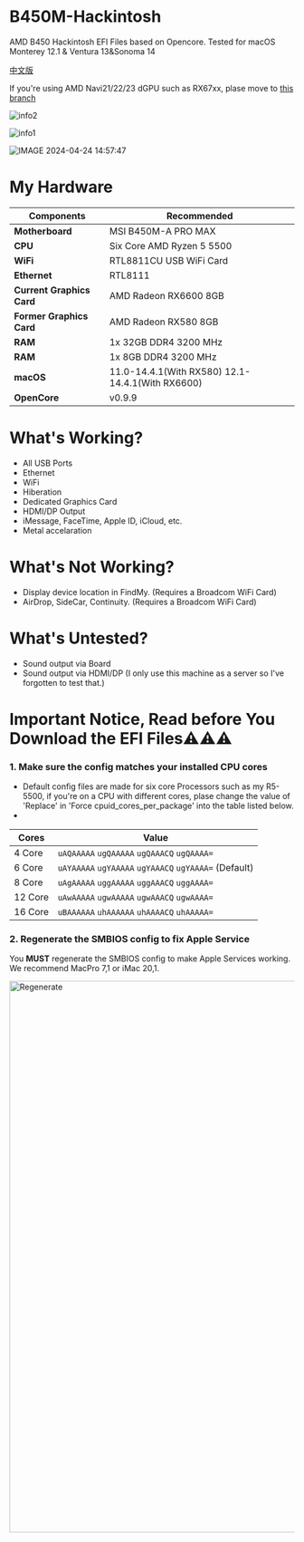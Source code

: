 # B450M-Hackintosh
AMD B450 Hackintosh  EFI Files based on Opencore. Tested for macOS Monterey 12.1 &amp; Ventura 13&amp;Sonoma 14 

[中文版](https://github.com/EraserCN/B450M-Hackintosh/blob/master/中文说明.md)

If you're using AMD Navi21/22/23 dGPU such as RX67xx, plase move to [this branch](https://github.com/EraserCN/B450M-Hackintosh/tree/Navi21/22/23)

![info2](https://github.com/EraserCN/B450M-Hackintosh/assets/79615365/9e02f739-d2f5-425d-aa7f-1317e2371daa)

![info1](https://github.com/EraserCN/B450M-Hackintosh/assets/79615365/df69f286-eea9-4e2a-8780-813c5a1db347)

![IMAGE 2024-04-24 14:57:47](https://github.com/EraserCN/B450M-Hackintosh/assets/79615365/2a1c7a2b-dd13-47c0-92f3-fb6befb98146)



# My Hardware
Components | Recommended
------------ | -------------
**Motherboard** | MSI B450M-A PRO MAX
**CPU** | Six Core AMD Ryzen 5 5500
**WiFi** | RTL8811CU USB WiFi Card
**Ethernet** | RTL8111
**Current Graphics Card** | AMD Radeon RX6600 8GB
**Former Graphics Card** | AMD Radeon RX580 8GB
**RAM** | 1x 32GB  DDR4 3200 MHz
**RAM** | 1x 8GB  DDR4 3200 MHz
**macOS** | 11.0-14.4.1(With RX580) 12.1-14.4.1(With RX6600)
**OpenCore** | v0.9.9
# What's Working?
- All USB Ports
- Ethernet
- WiFi
- Hiberation
- Dedicated Graphics Card
- HDMI/DP Output
- iMessage, FaceTime, Apple ID, iCloud, etc.
- Metal accelaration
# What's Not Working?
- Display device location in FindMy. (Requires a Broadcom WiFi Card)
- AirDrop, SideCar, Continuity. (Requires a Broadcom WiFi Card)
# What's Untested?
- Sound output via Board
- Sound output via HDMI/DP
(I only use this machine as a server so I've forgotten to test that.)





# Important Notice, Read before You Download the EFI Files⚠️⚠️⚠️

### **1.** Make sure the config matches your installed CPU cores
- Default config files are made for six core Processors such as my R5-5500, if you're on a CPU with different cores, plase change the value of 'Replace' in  'Force cpuid_cores_per_package' into the table listed below.
- 
| Cores | Value|
|-|-|
|   4 Core  | `uAQAAAAA` `ugQAAAAA` `ugQAAACQ` `ugQAAAA=`|
|   6 Core  | `uAYAAAAA` `ugYAAAAA` `ugYAAACQ` `ugYAAAA=` (Default)|
|   8 Core  | `uAgAAAAA` `uggAAAAA` `uggAAACQ` `uggAAAA=`|
|   12 Core | `uAwAAAAA` `ugwAAAAA` `ugwAAACQ` `ugwAAAA=`|
|   16 Core | `uBAAAAAA` `uhAAAAAA` `uhAAAACQ` `uhAAAAA=`|


### **2.** Regenerate the SMBIOS config to fix Apple Service

You **MUST** regenerate the SMBIOS config to make Apple Services working. We recommend MacPro 7,1 or iMac 20,1.


<img width="974" alt="Regenerate" src="https://github.com/EraserCN/B450M-Hackintosh/assets/79615365/ea8c1bfd-01bc-4b11-bdf3-5ba6bc9f0a3e">
